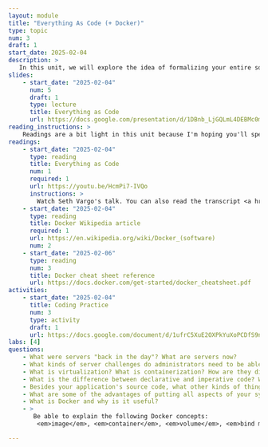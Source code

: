 ```yaml
---
layout: module
title: "Everything As Code (+ Docker)"
type: topic
num: 3
draft: 1
start_date: 2025-02-04
description: >
   In this unit, we will explore the idea of formalizing your entire software stack using code (e.g. operating system configurations, dependencies, documentation, and more). Even if your team is collaborating on the same codebase, if each team member is developing software with a different compiler, interpreter, language version, operating system, etc., you will likely run into conflicts and inconsistencies. Give this, you will learn about why "everything as code" is such an important idea, and some tools and strategies for managing your system stack over time.
slides: 
    - start_date: "2025-02-04"
      num: 5
      draft: 1
      type: lecture
      title: Everything as Code
      url: https://docs.google.com/presentation/d/1DBnb_LjGQLmL4DEBMc0mOFfyUCsyyO6V/edit?usp=sharing&ouid=113376576186080604800&rtpof=true&sd=true
reading_instructions: >
    Readings are a bit light in this unit because I'm hoping you'll spend your outside-of-class time getting oriented with Docker:
readings: 
    - start_date: "2025-02-04"
      type: reading
      title: Everything as Code
      num: 1
      required: 1
      url: https://youtu.be/HcmPi7-IVQo
      instructions: > 
        Watch Seth Vargo's talk. You can also read the transcript <a href="https://www.hashicorp.com/resources/everything-as-code-the-future-of-ops-tools" target="_blank">here</a>
    - start_date: "2025-02-04"
      type: reading
      title: Docker Wikipedia article
      required: 1
      url: https://en.wikipedia.org/wiki/Docker_(software)
      num: 2
    - start_date: "2025-02-06"
      type: reading
      num: 3
      title: Docker cheat sheet reference
      url: https://docs.docker.com/get-started/docker_cheatsheet.pdf
activities:
    - start_date: "2025-02-04"
      title: Coding Practice
      num: 3
      type: activity
      draft: 1
      url: https://docs.google.com/document/d/1ufrC5XuE2OXPkYuXoPCDfS9ndK3rCKOh/edit?usp=sharing&ouid=113376576186080604800&rtpof=true&sd=true
labs: [4]
questions:
    - What were servers "back in the day"? What are servers now?
    - What kinds of server challenges do administrators need to be able to handle?
    - What is virtualization? What is containerization? How are they different?
    - What is the difference between declarative and imperative code? What are some examples of each?
    - Besides your application's source code, what other kinds of things should you also represent as code?
    - What are some of the advantages of putting all aspects of your system in terms of code?
    - What is Docker and why is it useful?
    - > 
       Be able to explain the following Docker concepts:
        <em>image</em>, <em>container</em>, <em>volume</em>, <em>bind mount</em>

---
```


